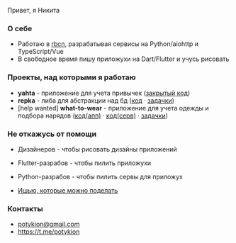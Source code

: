 Привет, я Никита

### О себе

- Работаю в [rbcn](http://rbcn.mobi/), разрабатывая сервисы на Python/aiohttp и TypeScript/Vue
- В свободное время пишу приложухи на Dart/Flutter и учусь рисовать

### Проекты, над которыми я работаю

- **yahta** - приложение для учета привычек ([закрытый код](https://github.com/potykion/yaxxxta))
- **repka** - либа для абстракции над бд ([код](https://github.com/potykion/repka) · [задачки](https://github.com/potykion/repka/issues))
- [help wanted] **what-to-wear** - приложение для учета одежды и подбора нарядов ([код(апп)](https://github.com/potykion/w2w) · [код(серв)](https://github.com/potykion/lamoda-parser) · [задачки](https://github.com/users/potykion/projects/1))

### Не откажусь от помощи

- Дизайнеров - чтобы рисовать дизайны приложений
- Flutter-разрабов - чтобы пилить приложухи
- Python-разрабов - чтобы пилить сервы для приложух

- [Ишью, которые можно поделать](https://github.com/issues?q=is%3Aopen+is%3Aissue+author%3Apotykion+archived%3Afalse+label%3A%22help+wanted%22)

### Контакты

- potykion@gmail.com
- https://t.me/potykion
